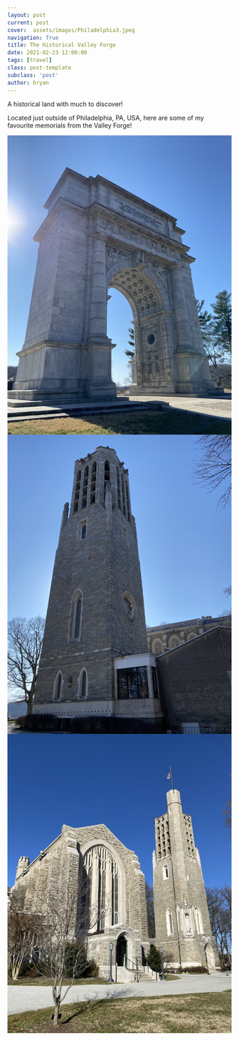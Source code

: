 ```yaml
---
layout: post
current: post
cover:  assets/images/Philadelphia3.jpeg
navigation: True
title: The Historical Valley Forge
date: 2021-02-23 12:00:00
tags: [travel]
class: post-template
subclass: 'post'
author: bryan
---
```


A historical land with much to discover! 

Located just outside of Philadelphia, PA, USA, here are some of my favourite memorials from the Valley Forge! 

<img max-width="100vw" align="center" src="https://github.com/bryanyu1/blog/blob/gh-pages/assets/images/Philadelphia1.jpeg?raw=true" alt="Philadelphia1">

<img max-width="100vw" align="center" src="https://github.com/bryanyu1/blog/blob/gh-pages/assets/images/Philadelphia2.jpeg?raw=true" alt="Philadelphia2">

<img max-width="100vw" align="center" src="https://github.com/bryanyu1/blog/blob/gh-pages/assets/images/Philadelphia3.jpeg?raw=true" alt="Philadelphia3">

